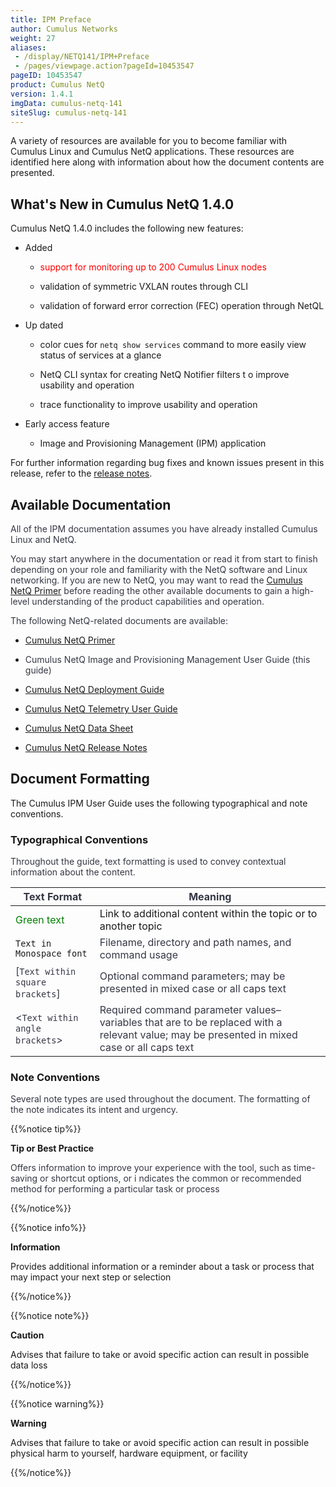 ```yaml
---
title: IPM Preface
author: Cumulus Networks
weight: 27
aliases:
 - /display/NETQ141/IPM+Preface
 - /pages/viewpage.action?pageId=10453547
pageID: 10453547
product: Cumulus NetQ
version: 1.4.1
imgData: cumulus-netq-141
siteSlug: cumulus-netq-141
---
```

A variety of resources are available for you to become familiar with
Cumulus Linux and Cumulus NetQ applications. These resources are
identified here along with information about how the document contents
are presented.

## What's New in Cumulus NetQ 1.4.0</span>

Cumulus NetQ 1.4.0 includes the following new features:

  - Added
    
      - <span style="color: #ff0000;"> support for monitoring up to 200
        Cumulus Linux nodes </span>
    
      - validation of symmetric VXLAN routes through CLI
    
      - validation of forward error correction (FEC) operation through
        NetQL

  - Up dated
    
      - color cues for `netq show services` command to more easily view
        status of services at a glance
    
      - NetQ CLI syntax for creating NetQ Notifier filters t o improve
        usability and operation
    
      - trace functionality to improve usability and operation

  - Early access feature
    
      - Image and Provisioning Management (IPM) application

For further information regarding bug fixes and known issues present in
this release, refer to the [release
notes](https://support.cumulusnetworks.com/hc/en-us/articles/360005898274).
<span style="color: #353744;"> </span>

## Available Documentation</span>

<span style="color: #36424a;"> <span style="color: #353744;"> All of the
IPM documentation assumes you have already installed Cumulus Linux and
NetQ. </span> </span>

<span style="color: #36424a;"> <span style="color: #353744;"> You may
start anywhere in the documentation or read it from start to finish
depending on your role and familiarity with the NetQ software and Linux
networking. </span> </span> <span style="color: #353744;"> If you are
new to NetQ, you may want to read the [Cumulus
NetQ Primer](/version/cumulus-netq-141/) before reading the other
available documents to gain a high-level understanding of the product
capabilities and operation. </span>

<span style="color: #353744;"> The following NetQ-related documents are
available: </span>

  - [Cumulus NetQ Primer](/version/cumulus-netq-141/)

  - <span style="color: #353744;"> Cumulus NetQ Image and Provisioning
    Management User Guide (this guide) </span>

  - [Cumulus NetQ Deployment
    Guide](/version/cumulus-netq-141/Cumulus-NetQ-Deployment-Guide/)
    <span style="color: #353744;"> </span>

  - <span style="color: #353744;"> [Cumulus NetQ Telemetry User
    Guide](/version/cumulus-netq-141/Cumulus-NetQ-Telemetry-User-Guide/)
    </span>

  - [Cumulus NetQ Data
    Sheet](https://cumulusnetworks.com/learn/web-scale-networking-resources/product-collateral/netq-data-sheet/)

  - [Cumulus NetQ Release
    Notes](https://support.cumulusnetworks.com/hc/en-us/articles/360005898274)

## Document Formatting</span>

The Cumulus IPM User Guide uses the following typographical and note
conventions.

### Typographical Conventions</span>

<span style="color: #353744;"> Throughout the guide, text formatting is
used to convey contextual information about the content. </span>

| **<span style="color: #353744;"> Text Format </span>**                   | **<span style="color: #353744;"> Meaning </span>**                                                                                                                                                                       |
| ------------------------------------------------------------------------ | ------------------------------------------------------------------------------------------------------------------------------------------------------------------------------------------------------------------------ |
| <span style="color: #008000;"> Green text </span>                        | Link to additional content within the topic or to another topic                                                                                                                                                          |
| `Text in Monospace font`                                                 | <span style="color: #353744;"> Filename, directory and path names, and command usage </span>                                                                                                                             |
| <span style="color: #353744;"> \[`Text within square brackets`\] </span> | <span style="color: #353744;"> Optional command parameters; may be presented in mixed case or all caps text </span>                                                                                                      |
| <span style="color: #353744;"> \<`Text within angle brackets`\> </span>  | <span style="color: #353744;"> Required command parameter values–variables that are to be replaced with a relevant value; <span style="color: #353744;"> may be presented in mixed case or all caps text </span> </span> |

### Note Conventions </span>

<span style="color: #353744;"> Several note types are used throughout
the document. The formatting of the note indicates its intent and
urgency. </span>

{{%notice tip%}}

**Tip or Best Practice**

<span style="color: #353744;"> Offers information to improve your
experience with the tool, such as time-saving or shortcut options, or i
</span> <span style="color: #353744;"> ndicates the common or
recommended method for performing a particular task or process </span>

{{%/notice%}}

{{%notice info%}}

**Information**

Provides additional information or a reminder about a task or process
that may impact your next step or selection

{{%/notice%}}

{{%notice note%}}

**Caution**

Advises that failure to take or avoid specific action can result in
possible data loss

{{%/notice%}}

{{%notice warning%}}

**Warning**

Advises that failure to take or avoid specific action can result in
possible physical harm to yourself, hardware equipment, or facility

{{%/notice%}}

<article id="html-search-results" class="ht-content" style="display: none;">

</article>

<footer id="ht-footer">

</footer>

